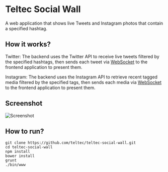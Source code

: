 # Teltec Social Wall

A web application that shows live Tweets and Instagram photos that contain a specified hashtag.

## How it works?

Twitter: The backend uses the Twitter API to receive live tweets filtered by the specified hashtags, then sends each tweet via [WebSocket][3] to the frontend application to present them.

Instagram: The backend uses the Instagram API to retrieve recent tagged media filtered by the specified tags, then sends each media via [WebSocket][3] to the frontend application to present them.

## Screenshot

![Screenshot](https://raw.githubusercontent.com/teltec/teltec-social-wall/master/screencapture.png)

## How to run?

	git clone https://github.com/teltec/teltec-social-wall.git
	cd teltec-social-wall
	npm install
	bower install
	grunt
	./bin/www

[1]: http://nodered.org/
[2]: http://www.twitter.com/
[3]: http://www.websocket.org/